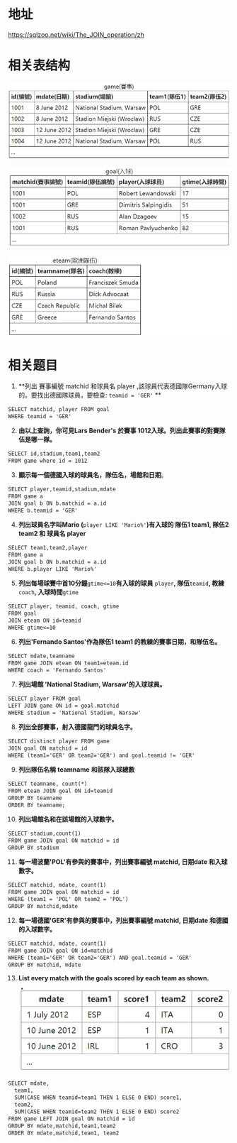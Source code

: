 # 地址

https://sqlzoo.net/wiki/The_JOIN_operation/zh

# 相关表结构

![](https://raw.githubusercontent.com/wryu2010/image/master/img/20210731195546.png)

![](https://raw.githubusercontent.com/wryu2010/image/master/img/20210731195620.png)

![](https://raw.githubusercontent.com/wryu2010/image/master/img/20210731195641.png)

# 相关题目

1. **列出 賽事編號 matchid 和球員名 player ,該球員代表德國隊Germany入球的。要找出德國隊球員，要檢查: `teamid = 'GER'` ** 

```mysql
SELECT matchid, player FROM goal 
WHERE teamid = 'GER'
```



2. **由以上查詢，你可見Lars Bender's 於賽事 1012入球。列出此賽事的對賽隊伍是哪一隊。**


```mysql
SELECT id,stadium,team1,team2
FROM game where id = 1012
```



3. **顯示每一個德國入球的球員名，隊伍名，場館和日期**。

```mysql
SELECT player,teamid,stadium,mdate
FROM game a
JOIN goal b ON b.matchid = a.id
WHERE b.teamid = 'GER'
```



4. **列出球員名字叫Mario (**`player LIKE 'Mario%'`**)有入球的 隊伍1 team1, 隊伍2 team2 和 球員名 player**

```mysql
SELECT team1,team2,player
FROM game a
JOIN goal b ON b.matchid = a.id
WHERE b.player LIKE 'Mario%'
```



5. **列出每場球賽中首10分鐘**`gtime<=10`**有入球的球員** `player`**, 隊伍**`teamid`**, 教練**`coach`**, 入球時間**`gtime`


```mysql
SELECT player, teamid, coach, gtime
FROM goal 
JOIN eteam ON id=teamid
WHERE gtime<=10
```



6. **列出'Fernando Santos'作為隊伍1 team1 的教練的賽事日期，和隊伍名。**


```mysql
SELECT mdate,teamname 
FROM game JOIN eteam ON team1=eteam.id
WHERE coach = 'Fernando Santos'
```



7. **列出場館 'National Stadium, Warsaw'的入球球員。**


```mysql
SELECT player FROM goal
LEFT JOIN game ON id = goal.matchid
WHERE stadium = 'National Stadium, Warsaw'
```



8. **列出全部賽事，射入德國龍門的球員名字。**

```mysql
SELECT distinct player FROM game 
JOIN goal ON matchid = id 
WHERE (team1='GER' OR team2='GER') and goal.teamid != 'GER'
```



9. **列出隊伍名稱** **teamname** **和該隊入球總數**

```mysql
SELECT teamname, count(*)
FROM eteam JOIN goal ON id=teamid
GROUP BY teamname
ORDER BY teamname;
```



10. **列出場館名和在該場館的入球數字。**


```mysql
SELECT stadium,count(1)
FROM game JOIN goal ON matchid = id
GROUP BY stadium
```



11. **每一場波蘭'POL'有參與的賽事中，列出賽事編號 matchid, 日期date 和入球數字。**

```mysq
SELECT matchid, mdate, count(1)
FROM game JOIN goal ON matchid = id 
WHERE (team1 = 'POL' OR team2 = 'POL')
GROUP BY matchid,mdate
```



12. **每一場德國'GER'有參與的賽事中，列出賽事編號 matchid, 日期date 和德國的入球數字。**

```mysq
SELECT matchid, mdate, count(1)
FROM game JOIN goal ON id=matchid
WHERE (team1='GER' OR team2='GER') AND goal.teamid = 'GER'
GROUP BY matchid, mdate
```



13. **List every match with the goals scored by each team as shown.** 

    ![](https://raw.githubusercontent.com/wryu2010/image/master/img/20210731211117.png)

```mysq
SELECT mdate,
  team1,
  SUM(CASE WHEN teamid=team1 THEN 1 ELSE 0 END) score1,
  team2,
  SUM(CASE WHEN teamid=team2 THEN 1 ELSE 0 END) score2
FROM game LEFT JOIN goal ON matchid = id
GROUP BY mdate,matchid,team1,team2
ORDER BY mdate,matchid,team1, team2
```